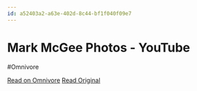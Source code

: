```yaml
---
id: a52403a2-a63e-402d-8c44-bf1f040f09e7
---
```


# Mark McGee Photos - YouTube
#Omnivore

[Read on Omnivore](https://omnivore.app/me/https-m-youtube-com-c-mark-mc-gee-photos-190a1e0d1db)
[Read Original](https://www.youtube.com/c/MarkMcGeePhotos?app=desktop)

